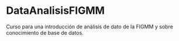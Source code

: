 # DataAnalisisFIGMM
Curso para una introducción de análisis de dato de la FIGMM y sobre conocimiento de base de datos.

